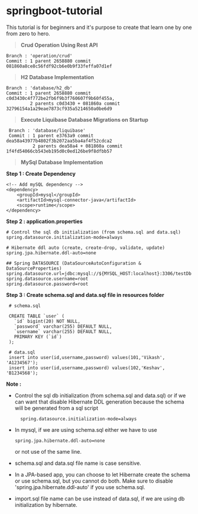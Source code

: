 # springboot-tutorial
This tutorial is for beginners and it's purpose to create that learn one by one from zero to hero.


> **Crud Operation Using Rest API**

    Branch : 'operation/crud' 
    Commit : 1 parent 2658880 commit 081860a8ce8c56fdf92cb6e0b9f33feffa07d1ef 
    
> **H2 Database Implementation**

    Branch : 'database/h2_db'
    Commit : 1 parent 2658880 commit c0d3430c4f772be2fb6f9b3f760607f9b60f455a,
             2 parents c0d3430 + 081860a commit 32796154a1a29eae7873cf935a5214650a0be6d9
             
> **Execute Liquibase Database Migrations on Startup**

     Branch : 'database/liquibase'
     Commit : 1 parent e3763a9 commit dea58a43977b4802f3b2072aa5ba4af4f52cdca2
              2 parents dea58a4 + 081860a commit 1f4fd54066cb543eb195d0c0ed126be9f8dfbb57
            
> **MySql Database Implementation**

**Step 1 : Create Dependency**

    <!-- Add mySQL dependency -->
    <dependency>
        <groupId>mysql</groupId>
    	<artifactId>mysql-connector-java</artifactId>
    	<scope>runtime</scope>
    </dependency>
    
**Step 2 : application.properties**

    # Control the sql db initialization (from schema.sql and data.sql)
    spring.datasource.initialization-mode=always
    
    # Hibernate ddl auto (create, create-drop, validate, update)
    spring.jpa.hibernate.ddl-auto=none
    
    ## Spring DATASOURCE (DataSourceAutoConfiguration & DataSourceProperties)
    spring.datasource.url=jdbc:mysql://${MYSQL_HOST:localhost}:3306/testDb
    spring.datasource.username=root
    spring.datasource.password=root
    
**Step 3 : Create schema.sql and data.sql file in resources folder**

     # schema.sql
     
     CREATE TABLE `user` (
       `id` bigint(20) NOT NULL,
       `password` varchar(255) DEFAULT NULL,
       `username` varchar(255) DEFAULT NULL,
       PRIMARY KEY (`id`)
     );
     
     # data.sql
     insert into user(id,username,password) values(101,'Vikash', 'A1234567');
     insert into user(id,username,password) values(102,'Keshav', 'B1234568');

      
**Note :**
* Control the sql db initialization (from schema.sql and data.sql) or if we can want that disable Hibernate DDL generation because the schema will be generated from a sql script
  
        spring.datasource.initialization-mode=always  
* In mysql, if we are using schema.sql either we have to use 

      spring.jpa.hibernate.ddl-auto=none 
   or not use of the same line.
      
* schema.sql and data.sql file name is case sensitive.
* In a JPA-based app, you can choose to let Hibernate create the schema or use schema.sql, but you cannot do both. Make sure to disable 'spring.jpa.hibernate.ddl-auto' if you use schema.sql.
* import.sql file name can be use instead of data.sql, if we are using db initialization by hibernate.

